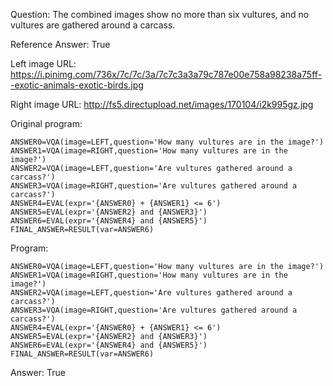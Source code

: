 Question: The combined images show no more than six vultures, and no vultures are gathered around a carcass.

Reference Answer: True

Left image URL: https://i.pinimg.com/736x/7c/7c/3a/7c7c3a3a79c787e00e758a98238a75ff--exotic-animals-exotic-birds.jpg

Right image URL: http://fs5.directupload.net/images/170104/i2k995gz.jpg

Original program:

```
ANSWER0=VQA(image=LEFT,question='How many vultures are in the image?')
ANSWER1=VQA(image=RIGHT,question='How many vultures are in the image?')
ANSWER2=VQA(image=LEFT,question='Are vultures gathered around a carcass?')
ANSWER3=VQA(image=RIGHT,question='Are vultures gathered around a carcass?')
ANSWER4=EVAL(expr='{ANSWER0} + {ANSWER1} <= 6')
ANSWER5=EVAL(expr='{ANSWER2} and {ANSWER3}')
ANSWER6=EVAL(expr='{ANSWER4} and {ANSWER5}')
FINAL_ANSWER=RESULT(var=ANSWER6)
```
Program:

```
ANSWER0=VQA(image=LEFT,question='How many vultures are in the image?')
ANSWER1=VQA(image=RIGHT,question='How many vultures are in the image?')
ANSWER2=VQA(image=LEFT,question='Are vultures gathered around a carcass?')
ANSWER3=VQA(image=RIGHT,question='Are vultures gathered around a carcass?')
ANSWER4=EVAL(expr='{ANSWER0} + {ANSWER1} <= 6')
ANSWER5=EVAL(expr='{ANSWER2} and {ANSWER3}')
ANSWER6=EVAL(expr='{ANSWER4} and {ANSWER5}')
FINAL_ANSWER=RESULT(var=ANSWER6)
```
Answer: True

